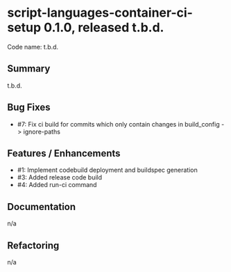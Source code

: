 # script-languages-container-ci-setup 0.1.0, released t.b.d.

Code name: t.b.d.

## Summary

t.b.d.


## Bug Fixes
 
 - #7: Fix ci build for commits which only contain changes in build_config -> ignore-paths 

## Features / Enhancements

 - #1: Implement codebuild deployment and buildspec generation
 - #3: Added release code build
 - #4: Added run-ci command

## Documentation

n/a

## Refactoring

n/a
